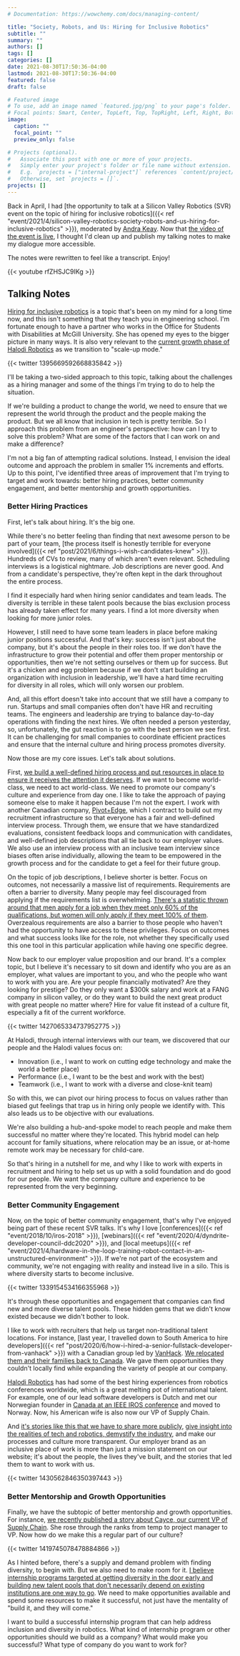 ```yaml
---
# Documentation: https://wowchemy.com/docs/managing-content/

title: "Society, Robots, and Us: Hiring for Inclusive Robotics"
subtitle: ""
summary: ""
authors: []
tags: []
categories: []
date: 2021-08-30T17:50:36-04:00
lastmod: 2021-08-30T17:50:36-04:00
featured: false
draft: false

# Featured image
# To use, add an image named `featured.jpg/png` to your page's folder.
# Focal points: Smart, Center, TopLeft, Top, TopRight, Left, Right, BottomLeft, Bottom, BottomRight.
image:
  caption: ""
  focal_point: ""
  preview_only: false

# Projects (optional).
#   Associate this post with one or more of your projects.
#   Simply enter your project's folder or file name without extension.
#   E.g. `projects = ["internal-project"]` references `content/project/deep-learning/index.md`.
#   Otherwise, set `projects = []`.
projects: []
---
```


Back in April, I had [the opportunity to talk at a Silicon Valley Robotics (SVR) event on the topic of hiring for inclusive robotics]({{< ref "event/2021/4/silicon-valley-robotics-society-robots-and-us-hiring-for-inclusive-robotics" >}}), moderated by [Andra Keay](https://www.linkedin.com/in/andra-keay/).
Now that [the video of the event is live](https://www.youtube.com/watch?v=rfZHSJC9IKg), I thought I'd clean up and publish my talking notes to make my dialogue more accessible.

The notes were rewritten to feel like a transcript.
Enjoy!

{{< youtube rfZHSJC9IKg >}}

## Talking Notes

[Hiring for inclusive robotics](https://halodi.com/careers) is a topic that's been on my mind for a long time now, and this isn't something that they teach you in engineering school.
I'm fortunate enough to have a partner who works in the Office for Students with Disabilities at McGill University.
She has opened my eyes to the bigger picture in many ways.
It is also very relevant to the [current growth phase of Halodi Robotics](https://halodi.com/news/halodi-robotics-secures-10m-in-funding-to-bring-humanoid-robots-into-real-world-applications-in-a-series-a-round-led-by-valinor-and-adt) as we transition to "scale-up mode."

{{< twitter 1395669592668835842 >}}

I'll be taking a two-sided approach to this topic, talking about the challenges as a hiring manager and some of the things I'm trying to do to help the situation.

If we're building a product to change the world, we need to ensure that we represent the world through the product and the people making the product.
But we all know that inclusion in tech is pretty terrible.
So I approach this problem from an engineer's perspective: how can I try to solve this problem?
What are some of the factors that I can work on and make a difference?

I'm not a big fan of attempting radical solutions.
Instead, I envision the ideal outcome and approach the problem in smaller 1% increments and efforts.
Up to this point, I've identified three areas of improvement that I'm trying to target and work towards: better hiring practices, better community engagement, and better mentorship and growth opportunities.

### Better Hiring Practices

First, let's talk about hiring.
It's the big one.

While there's no better feeling than finding that next awesome person to be part of your team, [the process itself is honestly terrible for everyone involved]({{< ref "post/2021/6/things-i-wish-candidates-knew" >}}).
Hundreds of CVs to review, many of which aren't even relevant.
Scheduling interviews is a logistical nightmare.
Job descriptions are never good.
And from a candidate's perspective, they're often kept in the dark throughout the entire process.

I find it especially hard when hiring senior candidates and team leads.
The diversity is terrible in these talent pools because the bias exclusion process has already taken effect for many years.
I find a lot more diversity when looking for more junior roles.

However, I still need to have some team leaders in place before making junior positions successful.
And that's key: success isn't just about the company, but it's about the people in their roles too.
If we don't have the infrastructure to grow their potential and offer them proper mentorship or opportunities, then we're not setting ourselves or them up for success.
But it's a chicken and egg problem because if we don't start building an organization with inclusion in leadership, we'll have a hard time recruiting for diversity in all roles, which will only worsen our problem.

And, all this effort doesn't take into account that we still have a company to run.
Startups and small companies often don't have HR and recruiting teams.
The engineers and leadership are trying to balance day-to-day operations with finding the next hires.
We often needed a person yesterday, so, unfortunately, the gut reaction is to go with the best person we see first.
It can be challenging for small companies to coordinate efficient practices and ensure that the internal culture and hiring process promotes diversity.

Now those are my core issues.
Let's talk about solutions.

First, [we build a well-defined hiring process and put resources in place to ensure it receives the attention it deserves](https://medium.com/halodi-news/how-to-get-a-job-at-halodi-robotics-the-ultimate-guide-46832c625036).
If we want to become world-class, we need to act world-class.
We need to promote our company's culture and experience from day one.
I like to take the approach of paying someone else to make it happen because I'm not the expert.
I work with another Canadian company, [Pivot+Edge](https://www.pivotandedge.com/), which I contract to build out my recruitment infrastructure so that everyone has a fair and well-defined interview process.
Through them, we ensure that we have standardized evaluations, consistent feedback loops and communication with candidates, and well-defined job descriptions that all tie back to our employer values.
We also use an interview process with an inclusive team interview since biases often arise individually, allowing the team to be empowered in the growth process and for the candidate to get a feel for their future group.

On the topic of job descriptions, I believe shorter is better.
Focus on outcomes, not necessarily a massive list of requirements.
Requirements are often a barrier to diversity.
Many people may feel discouraged from applying if the requirements list is overwhelming.
[There's a statistic thrown around that men apply for a job when they meet only 60% of the qualifications, but women will only apply if they meet 100% of them](https://hbr.org/2014/08/why-women-dont-apply-for-jobs-unless-theyre-100-qualified).
Overzealous requirements are also a barrier to those people who haven't had the opportunity to have access to these privileges.
Focus on outcomes and what success looks like for the role, not whether they specifically used this one tool in this particular application while having one specific degree.

Now back to our employer value proposition and our brand.
It's a complex topic, but I believe it's necessary to sit down and identify who you are as an employer, what values are important to you, and who the people who want to work with you are.
Are your people financially motivated?
Are they looking for prestige?
Do they only want a $300k salary and work at a FANG company in silicon valley, or do they want to build the next great product with great people no matter where?
Hire for value fit instead of a culture fit, especially a fit of the current workforce.

{{< twitter 1427065334737952775 >}}

At Halodi, through internal interviews with our team, we discovered that our people and the Halodi values focus on:

- Innovation (i.e., I want to work on cutting edge technology and make the world a better place)
- Performance (i.e., I want to be the best and work with the best)
- Teamwork (i.e., I want to work with a diverse and close-knit team)

So with this, we can pivot our hiring process to focus on values rather than biased gut feelings that trap us in hiring only people we identify with.
This also leads us to be objective with our evaluations.

We're also building a hub-and-spoke model to reach people and make them successful no matter where they're located.
This hybrid model can help account for family situations, where relocation may be an issue, or at-home remote work may be necessary for child-care.

So that's hiring in a nutshell for me, and why I like to work with experts in recruitment and hiring to help set us up with a solid foundation and do good for our people.
We want the company culture and experience to be represented from the very beginning.

### Better Community Engagement

Now, on the topic of better community engagement, that's why I've enjoyed being part of these recent SVR talks.
It's why I love [conferences]({{< ref "event/2018/10/iros-2018" >}}), [webinars]({{< ref "event/2020/4/dyndrite-developer-council-ddc2020" >}}), and [local meetups]({{< ref "event/2021/4/hardware-in-the-loop-training-robot-contact-in-an-unstructured-environment" >}}).
If we're not part of the ecosystem and community, we're not engaging with reality and instead live in a silo.
This is where diversity starts to become inclusive.

{{< twitter 1339154534166355968 >}}

It's through these opportunities and engagement that companies can find new and more diverse talent pools.
These hidden gems that we didn't know existed because we didn't bother to look.

I like to work with recruiters that help us target non-traditional talent locations.
For instance, [last year, I travelled down to South America to hire developers]({{< ref "post/2020/6/how-i-hired-a-senior-fullstack-developer-from-vanhack" >}}) with a Canadian group led by [VanHack](https://vanhack.com/).
[We relocated them and their families back to Canada](https://www.linkedin.com/posts/engnadeau_welcome-to-montreal-daniel-ferrans-activity-6800055232895209472-MeEC).
We gave them opportunities they couldn't locally find while expanding the variety of people at our company.

[Halodi Robotics](https://halodi.com/) has had some of the best hiring experiences from robotics conferences worldwide, which is a great melting pot of international talent.
For example, one of our lead software developers is Dutch and met our Norwegian founder in [Canada at an IEEE IROS conference](https://www.iros2017.org/) and moved to Norway.
Now, his American wife is also now our VP of Supply Chain.

And [it's stories like this that we have to share more publicly](https://medium.com/halodi-news/sign-me-up-learn-why-joel-filho-jumped-at-the-chance-to-relocate-to-halodis-norway-headquarters-b182111d7827), [give insight into the realities of tech and robotics, demystify the industry](https://medium.com/halodi-news/playing-with-robots-on-the-job-a-halodi-workplace-perk-b45229879fb0), and make our processes and culture more transparent.
Our employer brand as an inclusive place of work is more than just a mission statement on our website; it's about the people, the lives they've built, and the stories that led them to want to work with us.

{{< twitter 1430562846350397443 >}}

### Better Mentorship and Growth Opportunities

Finally, we have the subtopic of better mentorship and growth opportunities.
For instance, [we recently published a story about Cayce, our current VP of Supply Chain](https://medium.com/halodi-news/halodi-robotics-leading-the-way-for-women-in-technology-ab3f65a55bdc).
She rose through the ranks from temp to project manager to VP.
Now how do we make this a regular part of our culture?

{{< twitter 1419745078478884866 >}}

As I hinted before, there's a supply and demand problem with finding diversity, to begin with.
But we also need to make room for it.
[I believe internship programs targeted at getting diversity in the door early and building new talent pools that don't necessarily depend on existing institutions are one way to go](https://medium.com/halodi-news/i-wanted-to-get-my-hands-dirty-how-an-intern-is-helping-pave-the-way-forward-for-computer-vision-b478b2eb215d).
We need to make opportunities available and spend some resources to make it successful, not just have the mentality of "build it, and they will come."

I want to build a successful internship program that can help address inclusion and diversity in robotics.
What kind of internship program or other opportunities should we build as a company?
What would make you successful?
What type of company do you want to work for?
